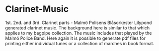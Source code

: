 Clarinet-Music
==============

1st. 2nd. and 3rd. Clarinet parts - Malmö Polisens Blåsorkester Lilypond generated clarinet music. The background here is similar to that which applies to my bagpipe collection. The music includes that played by the Malmö Police Band. Here again it is possible to generate pdf files for printing either individual tunes or a collection of marches in book format.
